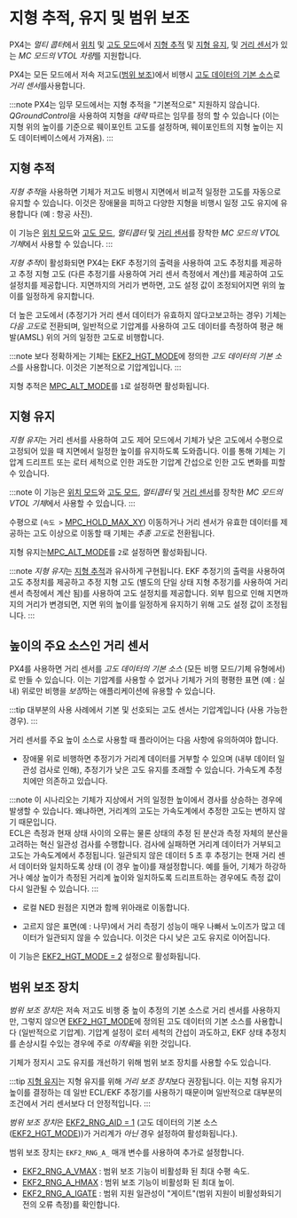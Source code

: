 # 지형 추적, 유지 및 범위 보조

PX4는 *멀티 콥터*에서 [위치](../flight_modes/position_mc.md) 및 [고도 모드](../flight_modes/altitude_mc.md)에서 [지형 추적](#terrain_following) 및 [지형 유지](#terrain_hold), 및 [거리 센서](../sensor/rangefinders.md)가 있는 *MC 모드의 VTOL 차량*를 지원합니다. 

PX4는 모든 모드에서 저속 저고도([범위 보조](#range_aid))에서 비행시 [고도 데이터의 기본 소스](#distance_sensor_primary_altitude_source)로 *거리 센서*를사용합니다. 

:::note PX4는 임무 모드에서는 지형 추적을 "기본적으로" 지원하지 않습니다. *QGroundControl*을 사용하여 지형을 *대략* 따르는 임무를 정의 할 수 있습니다 (이는 지형 위의 높이를 기준으로 웨이포인트 고도를 설정하며, 웨이포인트의 지형 높이는 지도 데이터베이스에서 가져옴).
:::

<span id="terrain_following"></span>

## 지형 추적

*지형 추적*을 사용하면 기체가 저고도 비행시 지면에서 비교적 일정한 고도를 자동으로 유지할 수 있습니다. 이것은 장애물을 피하고 다양한 지형을 비행시 일정 고도 유지에 유용합니다 (예 : 항공 사진).

이 기능은 [위치 모드](../flight_modes/position_mc.md)와 [고도 모드](../flight_modes/altitude_mc.md), *멀티콥터* 및 [거리 센서](../sensor/rangefinders.md)를 장착한 *MC 모드의 VTOL 기체*에서 사용할 수 있습니다.
:::

*지형 추적*이 활성화되면 PX4는 EKF 추정기의 출력을 사용하여 고도 추정치를 제공하고 추정 지형 고도 (다른 추정기를 사용하여 거리 센서 측정에서 계산)를 제공하여 고도 설정치를 제공합니다. 지면까지의 거리가 변하면, 고도 설정 값이 조정되어지면 위의 높이를 일정하게 유지합니다.

더 높은 고도에서 (추정기가 거리 센서 데이터가 유효하지 않다고보고하는 경우) 기체는 *다음 고도*로 전환되며, 일반적으로 기압계를 사용하여 고도 데이터를 측정하여 평균 해발(AMSL) 위의 거의 일정한 고도로 비행합니다.

:::note
보다 정확하게는 기체는 [EKF2_HGT_MODE](../advanced_config/parameter_reference.md#EKF2_HGT_MODE)에 정의한 *고도 데이터의 기본 소스*를 사용합니다. 이것은 기본적으로 기압계입니다.
:::

지형 추적은 [MPC_ALT_MODE](../advanced_config/parameter_reference.md#MPC_ALT_MODE)를 `1`로 설정하면 활성화됩니다.

<span id="terrain_hold"></span>

## 지형 유지

*지형 유지*는 거리 센서를 사용하여 고도 제어 모드에서 기체가 낮은 고도에서 수평으로 고정되어 있을 때 지면에서 일정한 높이를 유지하도록 도와줍니다. 이를 통해 기체는 기압계 드리프트 또는 로터 세척으로 인한 과도한 기압계 간섭으로 인한 고도 변화를 피할 수 있습니다.

:::note
이 기능은 [위치 모드](../flight_modes/position_mc.md)와 [고도 모드](../flight_modes/altitude_mc.md), *멀티콥터* 및 [거리 센서](../sensor/rangefinders.md)를 장착한 *MC 모드의 VTOL 기체*에서 사용할 수 있습니다.
:::

수평으로 (`속도 >` [MPC_HOLD_MAX_XY](../advanced_config/parameter_reference.md#MPC_HOLD_MAX_XY)) 이동하거나 거리 센서가 유효한 데이터를 제공하는 고도 이상으로 이동할 때 기체는 *추종 고도*로 전환됩니다.

지형 유지는[MPC_ALT_MODE](../advanced_config/parameter_reference.md#MPC_ALT_MODE)를 `2`로 설정하면 활성화됩니다.

:::note
*지형 유지*는 [지형 추적](#terrain_following)과 유사하게 구현됩니다. EKF 추정기의 출력을 사용하여 고도 추정치를 제공하고 추정 지형 고도 (별도의 단일 상태 지형 추정기를 사용하여 거리 센서 측정에서 계산 됨)를 사용하여 고도 설정치를 제공합니다. 외부 힘으로 인해 지면까지의 거리가 변경되면, 지면 위의 높이를 일정하게 유지하기 위해 고도 설정 값이 조정됩니다.
:::

<span id="distance_sensor_primary_altitude_source"></span>

## 높이의 주요 소스인 거리 센서

PX4를 사용하면 거리 센서를 *고도 데이터의 기본 소스* (모든 비행 모드/기체 유형에서)로 만들 수 있습니다. 이는 기압계를 사용할 수 없거나 기체가 거의 평평한 표면 (예 : 실내) 위로만 비행을 *보장*하는 애플리케이션에 유용할 수 있습니다.

:::tip
대부분의 사용 사례에서 기본 및 선호되는 고도 센서는 기압계입니다 (사용 가능한 경우).
:::

거리 센서를 주요 높이 소스로 사용할 때 플라이어는 다음 사항에 유의하여야 합니다.

- 장애물 위로 비행하면 추정기가 거리계 데이터를 거부할 수 있으며 (내부 데이터 일관성 검사로 인해), 추정기가 낮은 고도 유지를 초래할 수 있습니다. 가속도계 추정치에만 의존하고 있습니다.
    
:::note
이 시나리오는 기체가 지상에서 거의 일정한 높이에서 경사를 상승하는 경우에 발생할 수 있습니다. 왜냐하면, 거리계의 고도는 가속도계에서 추정한 고도는 변하지 않기 때문입니다.   
    ECL은 측정과 현재 상태 사이의 오류는 물론 상태의 추정 된 분산과 측정 자체의 분산을 고려하는 혁신 일관성 검사를 수행합니다. 검사에 실패하면 거리계 데이터가 거부되고 고도는 가속도계에서 추정됩니다. 일관되지 않은 데이터 5 초 후 추정기는 현재 거리 센서 데이터와 일치하도록 상태 (이 경우 높이)를 재설정합니다. 예를 들어, 기체가 하강하거나 예상 높이가 측정된 거리계 높이와 일치하도록 드리프트하는 경우에도 측정 값이 다시 일관될 수 있습니다. <!-- see discussion https://github.com/PX4/px4_user_guide/pull/457#pullrequestreview-221010392 -->
:::

- 로컬 NED 원점은 지면과 함께 위아래로 이동합니다.

- 고르지 않은 표면(예 : 나무)에서 거리 측정기 성능이 매우 나빠서 노이즈가 많고 데이터가 일관되지 않을 수 있습니다. 이것은 다시 낮은 고도 유지로 이어집니다.

이 기능은 [EKF2_HGT_MODE = 2](../advanced_config/parameter_reference.md#EKF2_HGT_MODE) 설정으로 활성화됩니다.

<span id="range_aid"></span>

## 범위 보조 장치

*범위 보조 장치*은 저속 저고도 비행 중 높이 추정의 기본 소스로 거리 센서를 사용하지만, 그렇지 않으면 [EKF2_HGT_MODE](../advanced_config/parameter_reference.md#EKF2_HGT_MODE)에 정의된 고도 데이터의 기본 소스를 사용합니다 (일반적으로 기압계). 기압계 설정이 로터 세척의 간섭이 과도하고, EKF 상태 추정치를 손상시킬 수있는 경우에 주로 *이착륙*을 위한 것입니다.

기체가 정지시 고도 유지를 개선하기 위해 범위 보조 장치를 사용할 수도 있습니다.

:::tip
[지형 유지](#terrain_hold)는 지형 유지를 위해 *거리 보조 장치*보다 권장됩니다. 이는 지형 유지가 높이를 결정하는 데 일반 ECL/EKF 추정기를 사용하기 때문이며 일반적으로 대부분의 조건에서 거리 센서보다 더 안정적입니다.
:::

*범위 보조 장치*은 [EKF2_RNG_AID = 1](../advanced_config/parameter_reference.md#EKF2_RNG_AID) (고도 데이터의 기본 소스 ([EKF2_HGT_MODE](../advanced_config/parameter_reference.md#EKF2_HGT_MODE)))가 거리계가 *아닌* 경우 설정하여 활성화됩니다.).

범위 보조 장치는 `EKF2_RNG_A_` 매개 변수를 사용하여 추가로 설정합니다.

- [EKF2_RNG_A_VMAX](../advanced_config/parameter_reference.md#EKF2_RNG_A_VMAX) : 범위 보조 기능이 비활성화 된 최대 수평 속도.
- [EKF2_RNG_A_HMAX](../advanced_config/parameter_reference.md#EKF2_RNG_A_HMAX) : 범위 보조 기능이 비활성화 된 최대 높이.
- [EKF2_RNG_A_IGATE](../advanced_config/parameter_reference.md#EKF2_RNG_A_IGATE) : 범위 지원 일관성이 "게이트"(범위 지원이 비활성화되기 전의 오류 측정)를 확인합니다.
